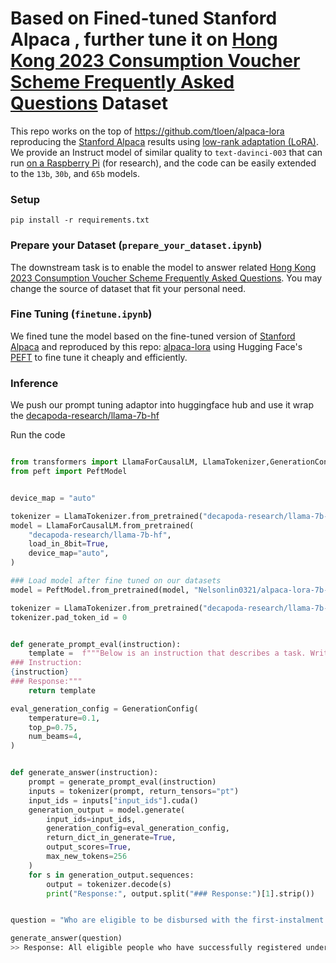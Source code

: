 # Based on Fined-tuned <a herf="https://github.com/tatsu-lab/stanford_alpaca" target="_blank">Stanford Alpaca </a>, further tune it on <a href="https://www.consumptionvoucher.gov.hk/public/pdf/2023cvs/FAQ-2023_en.pdf" target="_blank">Hong Kong 2023 Consumption Voucher Scheme Frequently Asked Questions</a> Dataset

This repo works on the top of https://github.com/tloen/alpaca-lora reproducing the [Stanford Alpaca](https://github.com/tatsu-lab/stanford_alpaca) results using [low-rank adaptation (LoRA)](https://arxiv.org/pdf/2106.09685.pdf).
We provide an Instruct model of similar quality to `text-davinci-003` that can run [on a Raspberry Pi](https://twitter.com/miolini/status/1634982361757790209) (for research),
and the code can be easily extended to the `13b`, `30b`, and `65b` models.

### Setup

```
pip install -r requirements.txt
```

### Prepare your Dataset (`prepare_your_dataset.ipynb`)

The downstream task is to enable the model to answer related <a href="https://www.consumptionvoucher.gov.hk/public/pdf/2023cvs/FAQ-2023_en.pdf" target="_blank">Hong Kong 2023 Consumption Voucher Scheme Frequently Asked Questions</a>. You may change the source of dataset that fit your personal need.

### Fine Tuning (`finetune.ipynb`)

We fined tune the model based on the fine-tuned version of [Stanford Alpaca](https://github.com/tatsu-lab/stanford_alpaca) and reproduced by this repo: [alpaca-lora](https://github.com/tloen/alpaca-lora) using Hugging Face's [PEFT](https://github.com/huggingface/peft) to fine tune it cheaply and efficiently.

### Inference

We push our prompt tuning adaptor into huggingface hub and use it wrap the [decapoda-research/llama-7b-hf](https://huggingface.co/decapoda-research/llama-7b-hf)

Run the code

```python

from transformers import LlamaForCausalLM, LlamaTokenizer,GenerationConfig
from peft import PeftModel


device_map = "auto"

tokenizer = LlamaTokenizer.from_pretrained("decapoda-research/llama-7b-hf")
model = LlamaForCausalLM.from_pretrained(
    "decapoda-research/llama-7b-hf",
    load_in_8bit=True,
    device_map="auto",
)

### Load model after fine tuned on our datasets
model = PeftModel.from_pretrained(model, "Nelsonlin0321/alpaca-lora-7b-tuned-on-hk-cvs-fqa")

tokenizer = LlamaTokenizer.from_pretrained("decapoda-research/llama-7b-hf")
tokenizer.pad_token_id = 0


def generate_prompt_eval(instruction):
    template =  f"""Below is an instruction that describes a task. Write a response that appropriately completes the request.
### Instruction:
{instruction}
### Response:"""
    return template

eval_generation_config = GenerationConfig(
    temperature=0.1,
    top_p=0.75,
    num_beams=4,
)


def generate_answer(instruction):
    prompt = generate_prompt_eval(instruction)
    inputs = tokenizer(prompt, return_tensors="pt")
    input_ids = inputs["input_ids"].cuda()
    generation_output = model.generate(
        input_ids=input_ids,
        generation_config=eval_generation_config,
        return_dict_in_generate=True,
        output_scores=True,
        max_new_tokens=256
    )
    for s in generation_output.sequences:
        output = tokenizer.decode(s)
        print("Response:", output.split("### Response:")[1].strip())


question = "Who are eligible to be disbursed with the first-instalment voucher of $1,500 on 16 April?"

generate_answer(question)
>> Response: All eligible people who have successfully registered under 2022 CVS and met the relevant eligibility criteria will be disbursed with the first-instalment voucher of $1,500 on 16 April.

```
